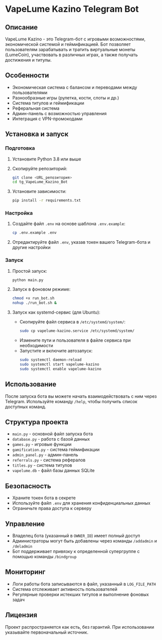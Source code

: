 # VapeLume Kazino Telegram Bot

## Описание

VapeLume Kazino - это Telegram-бот с игровыми возможностями, экономической системой и геймификацией. Бот позволяет пользователям зарабатывать и тратить виртуальные монеты (LumeCoin), участвовать в различных играх, а также получать достижения и титулы.

## Особенности

- Экономическая система с балансом и переводами между пользователями
- Разнообразные игры (рулетка, кости, слоты и др.)
- Система титулов и геймификации
- Реферальная система
- Админ-панель с возможностью управления
- Интеграция с VPN-промокодами

## Установка и запуск

### Подготовка

1. Установите Python 3.8 или выше
2. Скопируйте репозиторий:
   ```bash
   git clone <URL_репозитория>
   cd tg_VapeLume_Kazino_Bot
   ```

3. Установите зависимости:
   ```bash
   pip install -r requirements.txt
   ```

### Настройка

1. Создайте файл `.env` на основе шаблона `.env.example`:
   ```bash
   cp .env.example .env
   ```

2. Отредактируйте файл `.env`, указав токен вашего Telegram-бота и другие настройки

### Запуск

1. Простой запуск:
   ```bash
   python main.py
   ```

2. Запуск в фоновом режиме:
   ```bash
   chmod +x run_bot.sh
   nohup ./run_bot.sh &
   ```

3. Запуск как systemd-сервис (для Ubuntu):
   - Скопируйте файл сервиса в `/etc/systemd/system/`:
     ```bash
     sudo cp vapelume-kazino.service /etc/systemd/system/
     ```
   - Измените пути и пользователя в файле сервиса при необходимости
   - Запустите и включите автозапуск:
     ```bash
     sudo systemctl daemon-reload
     sudo systemctl start vapelume-kazino
     sudo systemctl enable vapelume-kazino
     ```

## Использование

После запуска бота вы можете начать взаимодействовать с ним через Telegram. Используйте команду `/help`, чтобы получить список доступных команд.

## Структура проекта

- `main.py` - основной файл запуска бота
- `database.py` - работа с базой данных
- `games.py` - игровые функции
- `gamification.py` - система геймификации
- `admin_panel.py` - админ-панель
- `referrals.py` - система рефералов
- `titles.py` - система титулов
- `vapelume.db` - файл базы данных SQLite

## Безопасность

- Храните токен бота в секрете
- Используйте файл `.env` для хранения конфиденциальных данных
- Ограничьте права доступа к серверу

## Управление

- Владелец бота (указанный в `OWNER_ID`) имеет полный доступ
- Администраторы могут быть добавлены через команды `/addadmin` и `/deladmin`
- Бот поддерживает привязку к определенной супергруппе с помощью команды `/bindgroup`

## Мониторинг

- Логи работы бота записываются в файл, указанный в `LOG_FILE_PATH`
- Система отслеживает активность пользователей
- Регулярные проверки истекших титулов и выполнение фоновых задач

## Лицензия

Проект распространяется как есть, без гарантий. При использовании указывайте первоначальный источник.
